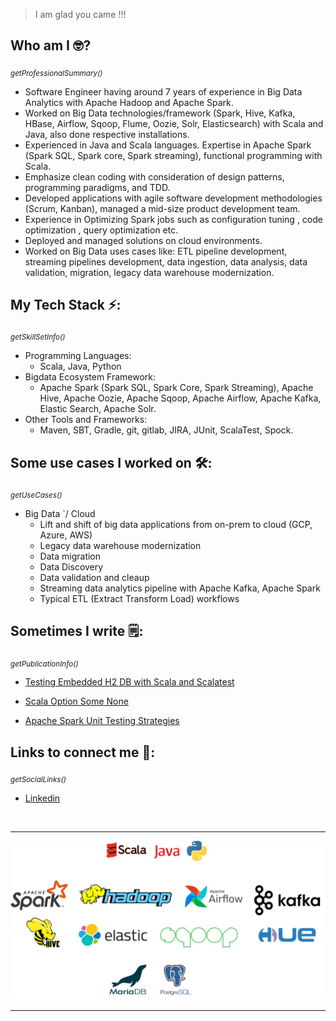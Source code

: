 >I am glad you came !!!

## Who am I 🤓? 
*<sub>getProfessionalSummary()</sub>*
- Software Engineer having around 7 years of experience in Big Data Analytics with Apache Hadoop and Apache Spark.
- Worked on Big Data technologies/framework (Spark, Hive, Kafka, HBase, Airflow, Sqoop, Flume, Oozie, Solr, Elasticsearch) with Scala and Java, also done respective installations.
- Experienced in Java and Scala languages. Expertise in Apache Spark (Spark SQL, Spark core, Spark streaming), functional programming with Scala.
- Emphasize clean coding with consideration of design patterns, programming paradigms, and TDD.
- Developed applications with agile software development methodologies (Scrum, Kanban), managed a
mid-size product development team.
- Experience in Optimizing Spark jobs such as configuration tuning , code optimization , query
optimization etc.
- Deployed and managed solutions on cloud environments.
- Worked on Big Data uses cases like: ETL pipeline development, streaming pipelines development, data
ingestion, data analysis, data validation, migration, legacy data warehouse modernization.


## My Tech Stack ⚡️:
*<sub>getSkillSetInfo()</sub>*
- Programming Languages:
    - Scala, Java, Python
- Bigdata Ecosystem Framework:
    - Apache Spark (Spark SQL, Spark Core, Spark Streaming), Apache Hive, Apache Oozie, Apache Sqoop, Apache Airflow, Apache Kafka, Elastic Search, Apache Solr.
- Other Tools and Frameworks:
    - Maven, SBT, Gradle, git, gitlab, JIRA, JUnit, ScalaTest, Spock.

## Some use cases I worked on 🛠:
*<sub>getUseCases()</sub>*
- Big Data `/ Cloud
    - Lift and shift of big data applications from on-prem to cloud (GCP, Azure, AWS)
    - Legacy data warehouse modernization
    - Data migration
    - Data Discovery
    - Data validation and cleaup
    - Streaming data analytics pipeline with Apache Kafka, Apache Spark
    - Typical ETL (Extract Transform Load) workflows

## Sometimes I write 🗒:
*<sub>getPublicationInfo()</sub>*
- [Testing Embedded H2 DB with Scala and Scalatest](https://medium.com/@sukumaar/testing-embedded-h2-db-with-scala-and-scalatest-3a863aafc9ab)

- [Scala Option Some None](https://medium.com/@sukumaar/scala-option-some-none-b9f735acfb82)

- [Apache Spark Unit Testing Strategies](https://dev.to/sukumaar/apache-spark-unit-testing-strategies-451j)

## Links to connect me 🚀:
*<sub>getSocialLinks()</sub>*
- [Linkedin](https://www.linkedin.com/in/sukumaar)


<br>

---
![Tech stack logo](/docs/assets/tech-stack-4.png)

---
<br>
